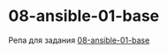# 08-ansible-01-base
Репа для задания [08-ansible-01-base](https://github.com/netology-code/mnt-homeworks/tree/MNT-video/08-ansible-01-base)
